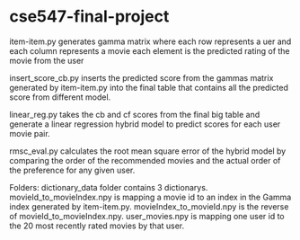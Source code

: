 # cse547-final-project

item-item.py generates gamma matrix where each row represents a uer and each column represents a movie each element is the predicted rating of the movie from the user 

insert_score_cb.py inserts the predicted score from the gammas matrix generated by item-item.py into the final table that contains all the predicted score from different model. 

linear_reg.py takes the cb and cf scores from the final big table and generate a linear regression hybrid model to predict scores for each user movie pair. 

rmsc_eval.py calculates the root mean square error of the hybrid model by comparing the order of the recommended movies and the actual order of the preference for any given user. 


Folders:
dictionary_data folder contains 3 dictionarys. movieId_to_movieIndex.npy is mapping a movie id to an index in the Gamma index generated by item-item.py. movieIndex_to_movieId.npy is the reverse of movieId_to_movieIndex.npy. user_movies.npy is mapping one user id to the 20 most recently rated movies by that user. 

